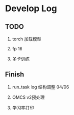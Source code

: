 # Develop Log

## TODO

1. torch 加载模型

4. fp 16

5. 多卡训练

## Finish

1. run_task log 结构调整 04/06
  
2. OMCS v2预处理

3. 学习率打印